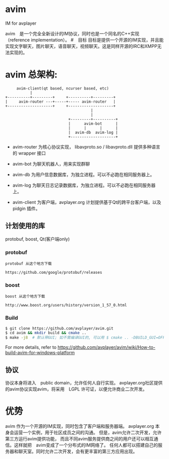 avim
====

IM for avplayer

avim　是一个完全全新设计的IM协议，同时也是一个同名的C++实现（reference implementation）。
#　目标
目标是提供一个开源的IM实现，并且能实现文字聊天，图片聊天，语音聊天，视频聊天。这是同样开源的IRC和XMPP无法实现的。

# avim 总架构:

         avim-client(qt based, ncurser based, etc)
               |
    +----------+---------+     +----------+---------+
    |     avim-router ---+-----+----- avim-router   |
    +--------------------+     +--------------------+
										  |
										  |
								+---------+----------+
								|      avim-bot      |
								|      |      |      |
								|  avim-db  avim-log |
								+--------------------+


* avim-router 为核心协议实现， libavproto.so / libavproto.dll 提供多种语言的 wrapper 接口
* avim-bot 为聊天机器人，用来实现群聊
* avim-db 为用户信息数据库，为独立进程。可以不必跑在相同服务器上。
* avim-log 为聊天日志记录数据库，为独立进程。可以不必跑在相同服务器上。

* avim-client 为客户端，avplayer.org 计划提供基于Qt的跨平台客户端，以及　pidgin 插件。

##  计划使用的库

protobuf, boost, Qt(客户端only)

### protobuf
	protobuf 从这个地方下载

	https://github.com/google/protobuf/releases

### boost

	boost 从这个地方下载

	http://www.boost.org/users/history/version_1_57_0.html
	
### Build
``` bash
$ git clone https://github.com/avplayer/avim.git
$ cd avim && mkdir build && cmake ..
$ make -j8  # 默认带GUI; 如不需编译GUI的, 可以用 $ cmake .. -DBUILD_GUI=OFF
```
For more details, refer to
https://github.com/avplayer/avim/wiki/How-to-build-avim-for-windows-platform


## 协议
协议本身将进入　public domain，允许任何人自行实现。
avplayer.org社区提供的avim协议实现avim，将采用　LGPL 许可证，以便允许商业二次开发。

# 优势
avim 作为一个开源的IM实现，同时包含了客户端和服务器端。
avplayer.org 本身会运营一个实例，用于社区成员之间的沟通。
但是，avim允许二次开发，允许第三方运行avim提供功能，
而且不同avim服务提供商之间的用户还可以相互通信。这样就把　avim变成了一个分布式的IM网络了。
任何人都可以搭建自己的服务器和聊天室。同时允许二次开发，会有更丰富的第三方应用出现。





